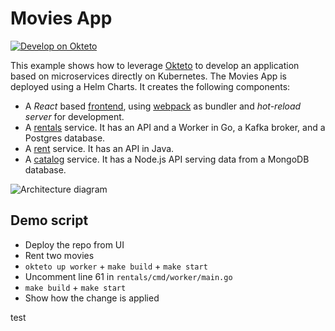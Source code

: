 # Movies App

[![Develop on Okteto](https://okteto.com/develop-okteto.svg)](https://cloud.okteto.com/deploy?repository=https://github.com/okteto/movies)

This example shows how to leverage [Okteto](https://github.com/okteto/okteto) to develop an application based on microservices directly on Kubernetes. The Movies App is deployed using a Helm Charts. It creates the following components:

- A *React* based [frontend](frontend), using [webpack](https://webpack.js.org) as bundler and *hot-reload server* for development.
- A [rentals](rentals) service. It has an API and a Worker in Go, a Kafka broker, and a Postgres database.
- A [rent](rent) service. It has an API in Java.
- A [catalog](catalog) service. It has a Node.js API serving data from a MongoDB database.

![Architecture diagram](architecture.png)

## Demo script

- Deploy the repo from UI
- Rent two movies
- `okteto up worker` + `make build` + `make start`
- Uncomment line 61 in `rentals/cmd/worker/main.go`
- `make build` + `make start`
- Show how the change is applied

test
